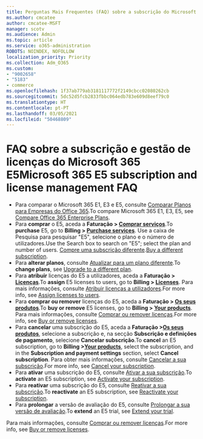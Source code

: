 ```yaml
---
title: Perguntas Mais Frequentes (FAQ) sobre a subscrição do Microsoft 365 E5
ms.author: cmcatee
author: cmcatee-MSFT
manager: scotv
ms.audience: Admin
ms.topic: article
ms.service: o365-administration
ROBOTS: NOINDEX, NOFOLLOW
localization_priority: Priority
ms.collection: Adm_O365
ms.custom:
- "9002658"
- "5183"
- commerce
ms.openlocfilehash: 1f37ab779ab3181117772f2149cbcc02080262cb
ms.sourcegitcommit: 5dc52d5fcb2833fbbc064edb783e609d8eef79c0
ms.translationtype: HT
ms.contentlocale: pt-PT
ms.lasthandoff: 03/05/2021
ms.locfileid: "50468809"
---
```

# <a name="microsoft-365-e5-subscription-and-license-management-faq"></a><span data-ttu-id="419a1-102">FAQ sobre a subscrição e gestão de licenças do Microsoft 365 E5</span><span class="sxs-lookup"><span data-stu-id="419a1-102">Microsoft 365 E5 subscription and license management FAQ</span></span>

- <span data-ttu-id="419a1-103">Para comparar o Microsoft 365 E1, E3 e E5, consulte [Comparar Planos para Empresas do Office 365](https://www.microsoft.com/microsoft-365/business/compare-more-office-365-for-business-plans).</span><span class="sxs-lookup"><span data-stu-id="419a1-103">To compare Microsoft 365 E1, E3, E5, see [Compare Office 365 Enterprise Plans](https://www.microsoft.com/microsoft-365/business/compare-more-office-365-for-business-plans).</span></span>
- <span data-ttu-id="419a1-104">Para **comprar** o E5, aceda a **Faturação > [Comprar serviços](https://go.microsoft.com/fwlink/p/?linkid=868433)**.</span><span class="sxs-lookup"><span data-stu-id="419a1-104">To **purchase** E5, go to **Billing > [Purchase services](https://go.microsoft.com/fwlink/p/?linkid=868433)**.</span></span> <span data-ttu-id="419a1-105">Use a caixa de Pesquisa para pesquisar "E5", selecione o plano e o número de utilizadores.</span><span class="sxs-lookup"><span data-stu-id="419a1-105">Use the Search box to search on "E5"; select the plan and number of users.</span></span> <span data-ttu-id="419a1-106">[Compre uma subscrição diferente](https://docs.microsoft.com/microsoft-365/commerce/try-or-buy-microsoft-365#buy-a-different-subscription).</span><span class="sxs-lookup"><span data-stu-id="419a1-106">[Buy a different subscription](https://docs.microsoft.com/microsoft-365/commerce/try-or-buy-microsoft-365#buy-a-different-subscription).</span></span>
- <span data-ttu-id="419a1-107">Para **alterar planos**, consulte [Atualizar para um plano diferente](https://docs.microsoft.com/microsoft-365/commerce/subscriptions/upgrade-to-different-plan).</span><span class="sxs-lookup"><span data-stu-id="419a1-107">To **change plans**, see [Upgrade to a different plan](https://docs.microsoft.com/microsoft-365/commerce/subscriptions/upgrade-to-different-plan).</span></span>
- <span data-ttu-id="419a1-108">Para **atribuir** licenças do E5 a utilizadores, aceda a **Faturação > [Licenças](https://go.microsoft.com/fwlink/p/?linkid=842264)**.</span><span class="sxs-lookup"><span data-stu-id="419a1-108">To **assign** E5 licenses to users, go to **Billing > [Licenses](https://go.microsoft.com/fwlink/p/?linkid=842264)**.</span></span> <span data-ttu-id="419a1-109">Para mais informações, consulte [Atribuir licenças a utilizadores](https://docs.microsoft.com/microsoft-365/admin/manage/assign-licenses-to-users).</span><span class="sxs-lookup"><span data-stu-id="419a1-109">For more info, see [Assign licenses to users](https://docs.microsoft.com/microsoft-365/admin/manage/assign-licenses-to-users).</span></span>
- <span data-ttu-id="419a1-110">Para **comprar ou remover** licenças do E5, aceda a **Faturação > [Os seus produtos](https://go.microsoft.com/fwlink/p/?linkid=842054)**.</span><span class="sxs-lookup"><span data-stu-id="419a1-110">To **buy or remove** E5 licenses, go to **Billing > [Your products](https://go.microsoft.com/fwlink/p/?linkid=842054)**.</span></span> <span data-ttu-id="419a1-111">Para mais informações, consulte [Comprar ou remover licenças](https://docs.microsoft.com/microsoft-365/commerce/licenses/buy-licenses).</span><span class="sxs-lookup"><span data-stu-id="419a1-111">For more info, see [Buy or remove licenses](https://docs.microsoft.com/microsoft-365/commerce/licenses/buy-licenses).</span></span>
- <span data-ttu-id="419a1-112">Para **cancelar** uma subscrição do E5, aceda a **Faturação >[Os seus produtos](https://go.microsoft.com/fwlink/p/?linkid=842054)**, selecione a subscrição e, na secção **Subscrição e definições de pagamento**, selecione **Cancelar subscrição**.</span><span class="sxs-lookup"><span data-stu-id="419a1-112">To **cancel** an E5 subscription, go to **Billing >[Your products](https://go.microsoft.com/fwlink/p/?linkid=842054)**, select the subscription, and in the **Subscription and payment settings** section, select **Cancel subscription**.</span></span> <span data-ttu-id="419a1-113">Para obter mais informações, consulte [Cancelar a sua subscrição](https://docs.microsoft.com/microsoft-365/commerce/subscriptions/cancel-your-subscription).</span><span class="sxs-lookup"><span data-stu-id="419a1-113">For more info, see [Cancel your subscription](https://docs.microsoft.com/microsoft-365/commerce/subscriptions/cancel-your-subscription).</span></span>
- <span data-ttu-id="419a1-114">Para **ativar** uma subscrição do E5, consulte [Ativar a sua subscrição](https://docs.microsoft.com/alchemyinsights/activate-your-office-365-subscription).</span><span class="sxs-lookup"><span data-stu-id="419a1-114">To **activate** an E5 subscription, see [Activate your subscription](https://docs.microsoft.com/alchemyinsights/activate-your-office-365-subscription).</span></span>
- <span data-ttu-id="419a1-115">Para **reativar** uma subscrição do E5, consulte [Reativar a sua subscrição](https://docs.microsoft.com/alchemyinsights/reactivate-your-subscription).</span><span class="sxs-lookup"><span data-stu-id="419a1-115">To **reactivate** an E5 subscription, see [Reactivate your subscription](https://docs.microsoft.com/alchemyinsights/reactivate-your-subscription).</span></span>
- <span data-ttu-id="419a1-116">Para **prolongar** a versão de avaliação do E5, consulte [Prolongar a sua versão de avaliação](https://docs.microsoft.com/microsoft-365/commerce/extend-your-trial).</span><span class="sxs-lookup"><span data-stu-id="419a1-116">To **extend** an E5 trial, see [Extend your trial](https://docs.microsoft.com/microsoft-365/commerce/extend-your-trial).</span></span>

<span data-ttu-id="419a1-117">Para mais informações, consulte [Comprar ou remover licenças](https://docs.microsoft.com/microsoft-365/commerce/licenses/buy-licenses).</span><span class="sxs-lookup"><span data-stu-id="419a1-117">For more info, see [Buy or remove licenses](https://docs.microsoft.com/microsoft-365/commerce/licenses/buy-licenses).</span></span>